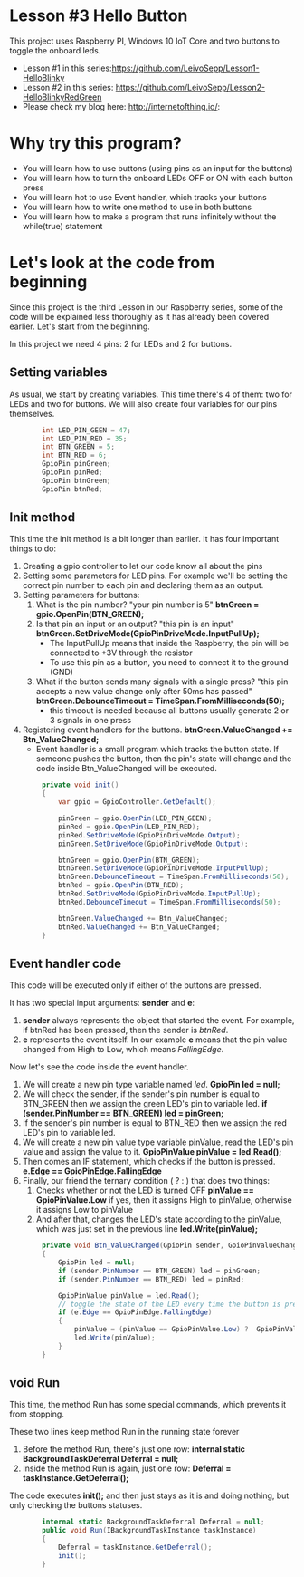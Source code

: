 # Lesson #3 Hello Button
This project uses Raspberry PI, Windows 10 IoT Core and two buttons to toggle the onboard leds.

* Lesson #1 in this series:https://github.com/LeivoSepp/Lesson1-HelloBlinky
* Lesson #2 in this series: https://github.com/LeivoSepp/Lesson2-HelloBlinkyRedGreen
* Please check my blog here: http://internetofthing.io/: 

# Why try this program?
* You will learn how to use buttons (using pins as an input for the buttons)
* You will learn how to turn the onboard LEDs OFF or ON with each button press
* You will learn hot to use Event handler, which tracks your buttons
* You will learn how to write one method to use in both buttons
* You will learn how to make a program that runs infinitely without the while(true) statement

# Let's look at the code from beginning
Since this project is the third Lesson in our Raspberry series, some of the code will be explained less thoroughly as it has already been covered earlier.
Let's start from the beginning.

In this project we need 4 pins: 2 for LEDs and 2 for buttons.

## Setting variables
As usual, we start by creating variables. This time there's 4 of them: two for LEDs and two for buttons.
We will also create four variables for our pins themselves.
```C#
        int LED_PIN_GEEN = 47;
        int LED_PIN_RED = 35;
        int BTN_GREEN = 5;
        int BTN_RED = 6;
        GpioPin pinGreen;
        GpioPin pinRed;
        GpioPin btnGreen;
        GpioPin btnRed;
```

## Init method
This time the init method is a bit longer than earlier. It has four important things to do:

1. Creating a gpio controller to let our code know all about the pins
2. Setting some parameters for LED pins. For example we'll be setting the correct pin number to each pin and declaring them as an output.
3. Setting parameters for buttons:
	1. What is the pin number? "your pin number is 5" **btnGreen = gpio.OpenPin(BTN_GREEN);**
	2. Is that pin an input or an output? "this pin is an input" **btnGreen.SetDriveMode(GpioPinDriveMode.InputPullUp);**
		* The InputPullUp means that inside the Raspberry, the pin will be connected to +3V through the resistor
		* To use this pin as a button, you need to connect it to the ground (GND)
	3. What if the button sends many signals with a single press? "this pin accepts a new value change only after 50ms has passed" **btnGreen.DebounceTimeout = TimeSpan.FromMilliseconds(50);**
		* this timeout is needed because all buttons usually generate 2 or 3 signals in one press
4. Registering event handlers for the buttons. **btnGreen.ValueChanged += Btn_ValueChanged;**
	* Event handler is a small program which tracks the button state. If someone pushes the button, then the pin's state will change and the code inside Btn_ValueChanged will be executed.

```C#
        private void init()
        {
            var gpio = GpioController.GetDefault();

            pinGreen = gpio.OpenPin(LED_PIN_GEEN);
            pinRed = gpio.OpenPin(LED_PIN_RED);
            pinRed.SetDriveMode(GpioPinDriveMode.Output);
            pinGreen.SetDriveMode(GpioPinDriveMode.Output);

            btnGreen = gpio.OpenPin(BTN_GREEN);
            btnGreen.SetDriveMode(GpioPinDriveMode.InputPullUp);
            btnGreen.DebounceTimeout = TimeSpan.FromMilliseconds(50);
            btnRed = gpio.OpenPin(BTN_RED);
            btnRed.SetDriveMode(GpioPinDriveMode.InputPullUp);
            btnRed.DebounceTimeout = TimeSpan.FromMilliseconds(50);

            btnGreen.ValueChanged += Btn_ValueChanged;
            btnRed.ValueChanged += Btn_ValueChanged;
        }
```

## Event handler code
This code will be executed only if either of the buttons are pressed. 

It has two special input arguments: **sender** and **e**:

1. **sender** always represents the object that started the event. For example, if btnRed has been pressed, then the sender is *btnRed*.
2. **e** represents the event itself. In our example **e** means that the pin value changed from High to Low, which means *FallingEdge*.

Now let's see the code inside the event handler.

1. We will create a new pin type variable named *led*. **GpioPin led = null;**
2. We will check the sender, if the sender's pin number is equal to BTN_GREEN then we assign the green LED's pin to variable led. **if (sender.PinNumber == BTN_GREEN) led = pinGreen;**
3. If the sender's pin number is equal to BTN_RED then we assign the red LED's pin to variable led. 
4. We will create a new pin value type variable pinValue, read the LED's pin value and assign the value to it. **GpioPinValue pinValue = led.Read();**
5. Then comes an IF statement, which checks if the button is pressed. **e.Edge == GpioPinEdge.FallingEdge**
6. Finally, our friend the ternary condition ( ? : ) that does two things:
	1. Checks whether or not the LED is turned OFF **pinValue == GpioPinValue.Low** if yes, then it assigns High to pinValue, otherwise it assigns Low to pinValue
	2. And after that, changes the LED's state according to the pinValue, which was just set in the previous line **led.Write(pinValue);**

```C#
        private void Btn_ValueChanged(GpioPin sender, GpioPinValueChangedEventArgs e)
        {
            GpioPin led = null;
            if (sender.PinNumber == BTN_GREEN) led = pinGreen;
            if (sender.PinNumber == BTN_RED) led = pinRed;

            GpioPinValue pinValue = led.Read();
            // toggle the state of the LED every time the button is pressed
            if (e.Edge == GpioPinEdge.FallingEdge)
            {
                pinValue = (pinValue == GpioPinValue.Low) ?  GpioPinValue.High : GpioPinValue.Low;
                led.Write(pinValue);
            }
        }
```

## void Run

This time, the method Run has some special commands, which prevents it from stopping.

These two lines keep method Run in the running state forever

1. Before the method Run, there's just one row: **internal static BackgroundTaskDeferral Deferral = null;**
2. Inside the method Run is again, just one row: **Deferral = taskInstance.GetDeferral();**

The code executes **init();** and then just stays as it is and doing nothing, but only checking the buttons statuses. 

```C#
        internal static BackgroundTaskDeferral Deferral = null;
        public void Run(IBackgroundTaskInstance taskInstance)
        {
            Deferral = taskInstance.GetDeferral();
            init();
        }
```
